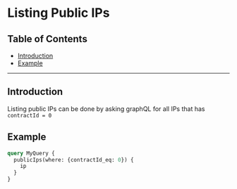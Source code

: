 <h1> Listing Public IPs </h1>

<h2>Table of Contents </h2>

- [Introduction](#introduction)
- [Example](#example)

***

## Introduction

Listing public IPs can be done by asking graphQL for all IPs that has `contractId = 0`

## Example

```graphql
query MyQuery {
  publicIps(where: {contractId_eq: 0}) {
    ip
  }
}
```
